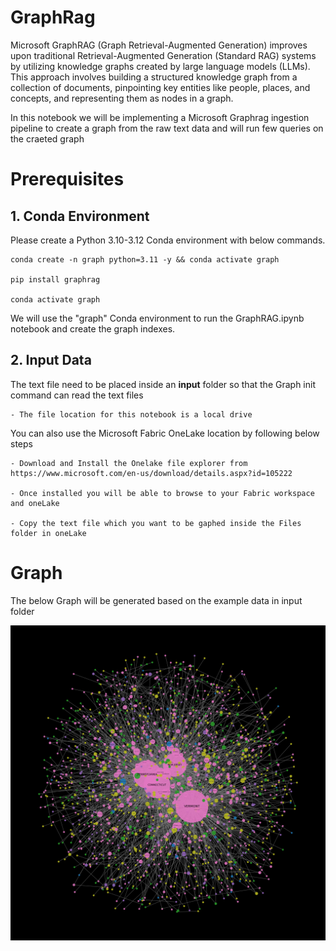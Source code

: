 # GraphRag
Microsoft GraphRAG (Graph Retrieval-Augmented Generation) improves upon traditional Retrieval-Augmented Generation (Standard RAG) systems by utilizing knowledge graphs created by large language models (LLMs). 
This approach involves building a structured knowledge graph from a collection of documents, pinpointing key entities like people, places, and concepts, and representing them as nodes in a graph.

In this notebook we will be implementing a Microsoft Graphrag ingestion pipeline to create a graph from the raw text data and will run few queries on the craeted graph 



# Prerequisites
## 1. Conda Environment
Please create a Python 3.10-3.12 Conda environment with below commands. 

    conda create -n graph python=3.11 -y && conda activate graph

    pip install graphrag

    conda activate graph

We will use the "graph" Conda environment to run the GraphRAG.ipynb notebook and create the graph indexes.
## 2. Input Data
The text file need to be placed inside an **input** folder so that the Graph init command can read the text files

    - The file location for this notebook is a local drive

You can also use the Microsoft Fabric OneLake location by following below steps 

    - Download and Install the Onelake file explorer from https://www.microsoft.com/en-us/download/details.aspx?id=105222 

    - Once installed you will be able to browse to your Fabric workspace and oneLake

    - Copy the text file which you want to be gaphed inside the Files folder in oneLake
# Graph
The below Graph will be generated based on the example data in input folder



![Alt text](GeneratedGraph.png)

